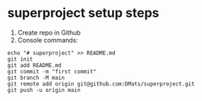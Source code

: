 # superproject setup steps

1. Create repo in Github
2. Console commands:
```console
echo "# superproject" >> README.md
git init
git add README.md
git commit -m "first commit"
git branch -M main
git remote add origin git@github.com:DMats/superproject.git
git push -u origin main
```
